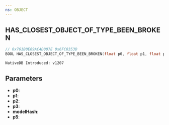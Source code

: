 ```yaml
---
ns: OBJECT
---
```

## HAS_CLOSEST_OBJECT_OF_TYPE_BEEN_BROKEN

```c
// 0x761B0E69AC4D007E 0x6FC0353D
BOOL HAS_CLOSEST_OBJECT_OF_TYPE_BEEN_BROKEN(float p0, float p1, float p2, float p3, Hash modelHash, Any p5);
```

```
NativeDB Introduced: v1207
```

## Parameters
* **p0**:
* **p1**:
* **p2**:
* **p3**:
* **modelHash**:
* **p5**:
